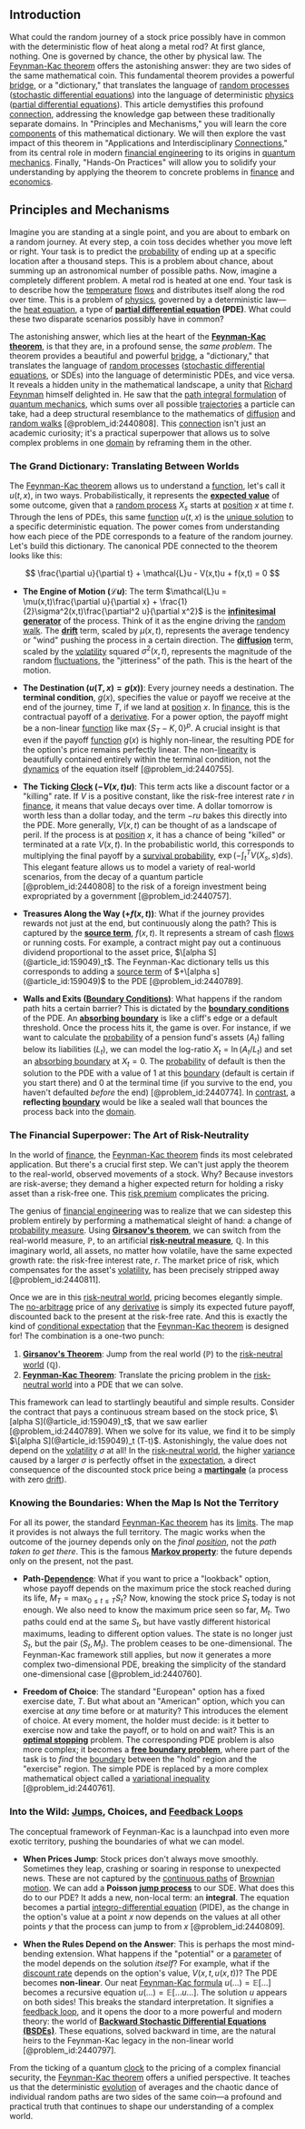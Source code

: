 ## Introduction
What could the random journey of a stock price possibly have in common with the deterministic flow of heat along a metal rod? At first glance, nothing. One is governed by chance, the other by physical law. The [Feynman-Kac theorem](@article_id:138865) offers the astonishing answer: they are two sides of the same mathematical coin. This fundamental theorem provides a powerful [bridge](@article_id:264840), or a "dictionary," that translates the language of [random processes](@article_id:267993) ([stochastic differential equations](@article_id:146124)) into the language of deterministic [physics](@article_id:144980) ([partial differential equations](@article_id:142640)). This article demystifies this profound [connection](@article_id:157984), addressing the knowledge gap between these traditionally separate domains. In "Principles and Mechanisms," you will learn the core [components](@article_id:152417) of this mathematical dictionary. We will then explore the vast impact of this theorem in "Applications and Interdisciplinary [Connections](@article_id:193345)," from its central role in modern [financial engineering](@article_id:136449) to its origins in [quantum mechanics](@article_id:141149). Finally, "Hands-On Practices" will allow you to solidify your understanding by applying the theorem to concrete problems in [finance](@article_id:144433) and [economics](@article_id:271560).

## Principles and Mechanisms

Imagine you are standing at a single point, and you are about to embark on a random journey. At every step, a coin toss decides whether you move left or right. Your task is to predict the [probability](@article_id:263106) of ending up at a specific location after a thousand steps. This is a problem about chance, about summing up an astronomical number of possible paths. Now, imagine a completely different problem. A metal rod is heated at one end. Your task is to describe how the [temperature](@article_id:145715) [flows](@article_id:161297) and distributes itself along the rod over time. This is a problem of [physics](@article_id:144980), governed by a deterministic law—the [heat equation](@article_id:143941), a type of **[partial differential equation](@article_id:140838) (PDE)**. What could these two disparate scenarios possibly have in common?

The astonishing answer, which lies at the heart of the **[Feynman-Kac theorem](@article_id:138865)**, is that they are, in a profound sense, the *same problem*. The theorem provides a beautiful and powerful [bridge](@article_id:264840), a "dictionary," that translates the language of [random processes](@article_id:267993) ([stochastic differential equations](@article_id:146124), or SDEs) into the language of deterministic PDEs, and vice versa. It reveals a hidden unity in the mathematical landscape, a unity that [Richard Feynman](@article_id:155382) himself delighted in. He saw that the [path integral formulation](@article_id:144557) of [quantum mechanics](@article_id:141149), which sums over all possible [trajectories](@article_id:273930) a particle can take, had a deep structural resemblance to the mathematics of [diffusion](@article_id:140951) and [random walks](@article_id:159141) [@problem_id:2440808]. This [connection](@article_id:157984) isn't just an academic curiosity; it's a practical superpower that allows us to solve complex problems in one [domain](@article_id:274630) by reframing them in the other.

### The Grand Dictionary: Translating Between Worlds

The [Feynman-Kac theorem](@article_id:138865) allows us to understand a [function](@article_id:141001), let's call it $u(t,x)$, in two ways. Probabilistically, it represents the **[expected value](@article_id:160628)** of some outcome, given that a [random process](@article_id:269111) $X_s$ starts at [position](@article_id:167295) $x$ at time $t$. Through the lens of PDEs, this same [function](@article_id:141001) $u(t,x)$ is the [unique solution](@article_id:267622) to a specific deterministic equation. The power comes from understanding how each piece of the PDE corresponds to a feature of the random journey.
Let's build this dictionary. The canonical PDE connected to the theorem looks like this:

$$
\frac{\partial u}{\partial t} + \mathcal{L}u - V(x,t)u + f(x,t) = 0
$$

- **The Engine of Motion ($\mathcal{L}u$)**: The term $\mathcal{L}u = \mu(x,t)\frac{\partial u}{\partial x} + \frac{1}{2}\sigma^2(x,t)\frac{\partial^2 u}{\partial x^2}$ is the **[infinitesimal generator](@article_id:269930)** of the process. Think of it as the engine driving the [random walk](@article_id:142126). The **[drift](@article_id:268312)** term, scaled by $\mu(x,t)$, represents the average tendency or "wind" pushing the process in a certain direction. The **[diffusion](@article_id:140951)** term, scaled by the [volatility](@article_id:266358) squared $\sigma^2(x,t)$, represents the magnitude of the random [fluctuations](@article_id:150006), the "jitteriness" of the path. This is the heart of the motion.

- **The Destination ($u(T,x) = g(x)$)**: Every journey needs a destination. The **terminal condition**, $g(x)$, specifies the value or payoff we receive at the end of the journey, time $T$, if we land at [position](@article_id:167295) $x$. In [finance](@article_id:144433), this is the contractual payoff of a [derivative](@article_id:157426). For a power option, the payoff might be a non-linear [function](@article_id:141001) like $\max\{S_T - K, 0\}^p$. A crucial insight is that even if the payoff [function](@article_id:141001) $g(x)$ is highly non-linear, the resulting PDE for the option's price remains perfectly linear. The non-[linearity](@article_id:155877) is beautifully contained entirely within the terminal condition, not the [dynamics](@article_id:163910) of the equation itself [@problem_id:2440755].

- **The Ticking [Clock](@article_id:177909) ($-V(x,t)u$)**: This term acts like a discount factor or a "killing" rate. If $V$ is a positive constant, like the risk-free interest rate $r$ in [finance](@article_id:144433), it means that value decays over time. A dollar tomorrow is worth less than a dollar today, and the term $-ru$ bakes this directly into the PDE. More generally, $V(x,t)$ can be thought of as a landscape of peril. If the process is at [position](@article_id:167295) $x$, it has a chance of being "killed" or terminated at a rate $V(x,t)$. In the probabilistic world, this corresponds to multiplying the final payoff by a [survival probability](@article_id:137425), $\exp(-\int_t^T V(X_s,s) ds)$. This elegant feature allows us to model a variety of real-world scenarios, from the decay of a quantum particle [@problem_id:2440808] to the risk of a foreign investment being expropriated by a government [@problem_id:2440757].

- **Treasures Along the Way ($+f(x,t)$)**: What if the journey provides rewards not just at the end, but continuously along the path? This is captured by the **[source term](@article_id:268617)**, $f(x,t)$. It represents a stream of cash [flows](@article_id:161297) or running costs. For example, a contract might pay out a continuous dividend proportional to the asset price, $\[alpha S](@article_id:159049)_t$. The Feynman-Kac dictionary tells us this corresponds to adding a [source term](@article_id:268617) of $+\[alpha s](@article_id:159049)$ to the PDE [@problem_id:2440789].

- **Walls and Exits ([Boundary Conditions](@article_id:139247))**: What happens if the random path hits a certain barrier? This is dictated by the **[boundary conditions](@article_id:139247)** of the PDE. An **[absorbing boundary](@article_id:200995)** is like a cliff's edge or a default threshold. Once the process hits it, the game is over. For instance, if we want to calculate the [probability](@article_id:263106) of a pension fund's assets ($A_t$) falling below its liabilities ($L_t$), we can model the log-ratio $X_t = \ln(A_t/L_t)$ and set an [absorbing boundary](@article_id:200995) at $X_t=0$. The [probability](@article_id:263106) of default is then the solution to the PDE with a value of $1$ at this [boundary](@article_id:158527) (default is certain if you start there) and $0$ at the terminal time (if you survive to the end, you haven't defaulted *before* the end) [@problem_id:2440774]. In [contrast](@article_id:174771), a **reflecting [boundary](@article_id:158527)** would be like a sealed wall that bounces the process back into the [domain](@article_id:274630).

### The Financial Superpower: The Art of Risk-Neutrality

In the world of [finance](@article_id:144433), the [Feynman-Kac theorem](@article_id:138865) finds its most celebrated application. But there's a crucial first step. We can't just apply the theorem to the real-world, observed movements of a stock. Why? Because investors are risk-averse; they demand a higher expected return for holding a risky asset than a risk-free one. This [risk premium](@article_id:136630) complicates the pricing.

The genius of [financial engineering](@article_id:136449) was to realize that we can sidestep this problem entirely by performing a mathematical sleight of hand: a change of [probability measure](@article_id:190928). Using **[Girsanov's theorem](@article_id:146574)**, we can switch from the real-world measure, $\mathbb{P}$, to an artificial **[risk-neutral measure](@article_id:146519)**, $\mathbb{Q}$. In this imaginary world, all assets, no matter how volatile, have the same expected growth rate: the risk-free interest rate, $r$. The market price of risk, which compensates for the asset's [volatility](@article_id:266358), has been precisely stripped away [@problem_id:2440811].

Once we are in this [risk-neutral world](@article_id:147025), pricing becomes elegantly simple. The [no-arbitrage](@article_id:147028) price of any [derivative](@article_id:157426) is simply its expected future payoff, discounted back to the present at the risk-free rate. And this is exactly the kind of [conditional expectation](@article_id:158646) that the [Feynman-Kac theorem](@article_id:138865) is designed for! The combination is a one-two punch:
1.  **[Girsanov's Theorem](@article_id:146574)**: Jump from the real world ($\mathbb{P}$) to the [risk-neutral world](@article_id:147025) ($\mathbb{Q}$).
2.  **[Feynman-Kac Theorem](@article_id:138865)**: Translate the pricing problem in the [risk-neutral world](@article_id:147025) into a PDE that we can solve.

This framework can lead to startlingly beautiful and simple results. Consider the contract that pays a continuous stream based on the stock price, $\[alpha S](@article_id:159049)_t$, that we saw earlier [@problem_id:2440789]. When we solve for its value, we find it to be simply $\[alpha S](@article_id:159049)_t (T-t)$. Astonishingly, the value does not depend on the [volatility](@article_id:266358) $\sigma$ at all! In the [risk-neutral world](@article_id:147025), the higher [variance](@article_id:148683) caused by a larger $\sigma$ is perfectly offset in the [expectation](@article_id:262281), a direct consequence of the discounted stock price being a **[martingale](@article_id:145542)** (a process with zero [drift](@article_id:268312)).

### Knowing the Boundaries: When the Map Is Not the Territory

For all its power, the standard [Feynman-Kac theorem](@article_id:138865) has its [limits](@article_id:140450). The map it provides is not always the full territory. The magic works when the outcome of the journey depends only on the *final [position](@article_id:167295)*, not the *path taken to get there*. This is the famous **[Markov property](@article_id:138980)**: the future depends only on the present, not the past.

- **Path-[Dependence](@article_id:266459)**: What if you want to price a "lookback" option, whose payoff depends on the maximum price the stock reached during its life, $M_T = \max_{0 \le t \le T} S_t$? Now, knowing the stock price $S_t$ today is not enough. We also need to know the maximum price seen so far, $M_t$. Two paths could end at the same $S_t$, but have vastly different historical maximums, leading to different option values. The state is no longer just $S_t$, but the pair $(S_t, M_t)$. The problem ceases to be one-dimensional. The Feynman-Kac framework still applies, but now it generates a more complex two-dimensional PDE, breaking the simplicity of the standard one-dimensional case [@problem_id:2440760].

- **Freedom of Choice**: The standard "European" option has a fixed exercise date, $T$. But what about an "American" option, which you can exercise at *any* time before or at maturity? This introduces the element of choice. At every moment, the holder must decide: is it better to exercise now and take the payoff, or to hold on and wait? This is an **[optimal stopping](@article_id:143624)** problem. The corresponding PDE problem is also more complex; it becomes a **[free boundary problem](@article_id:203220)**, where part of the task is to *find* the [boundary](@article_id:158527) between the "hold" region and the "exercise" region. The simple PDE is replaced by a more complex mathematical object called a [variational inequality](@article_id:172294) [@problem_id:2440761].

### Into the Wild: [Jumps](@article_id:273296), Choices, and [Feedback Loops](@article_id:264790)

The conceptual framework of Feynman-Kac is a launchpad into even more exotic territory, pushing the boundaries of what we can model.

- **When Prices Jump**: Stock prices don't always move smoothly. Sometimes they leap, crashing or soaring in response to unexpected news. These are not captured by the [continuous paths](@article_id:186867) of [Brownian motion](@article_id:141415). We can add a **Poisson [jump process](@article_id:200979)** to our SDE. What does this do to our PDE? It adds a new, non-local term: an **integral**. The equation becomes a partial [integro-differential equation](@article_id:175007) (PIDE), as the change in the option's value at a point $x$ now depends on the values at all other points $y$ that the process can jump to from $x$ [@problem_id:2440809].

- **When the Rules Depend on the Answer**: This is perhaps the most mind-bending extension. What happens if the "potential" or a [parameter](@article_id:174151) of the model depends on the solution *itself*? For example, what if the [discount rate](@article_id:145380) depends on the option's value, $V(x, t, u(x,t))$? The PDE becomes **non-linear**. Our neat [Feynman-Kac formula](@article_id:271935) $u(\dots) = \mathbb{E}[\dots]$ becomes a recursive equation $u(\dots) = \mathbb{E}[\dots u \dots]$. The solution $u$ appears on both sides! This breaks the standard interpretation. It signifies a [feedback loop](@article_id:273042), and it opens the door to a more powerful and modern theory: the world of **[Backward Stochastic Differential Equations (BSDEs)](@article_id:188460)**. These equations, solved backward in time, are the natural heirs to the Feynman-Kac legacy in the non-linear world [@problem_id:2440797].

From the ticking of a quantum [clock](@article_id:177909) to the pricing of a complex financial security, the [Feynman-Kac theorem](@article_id:138865) offers a unified perspective. It teaches us that the deterministic [evolution](@article_id:143283) of averages and the chaotic dance of individual random paths are two sides of the same coin—a profound and practical truth that continues to shape our understanding of a complex world.

